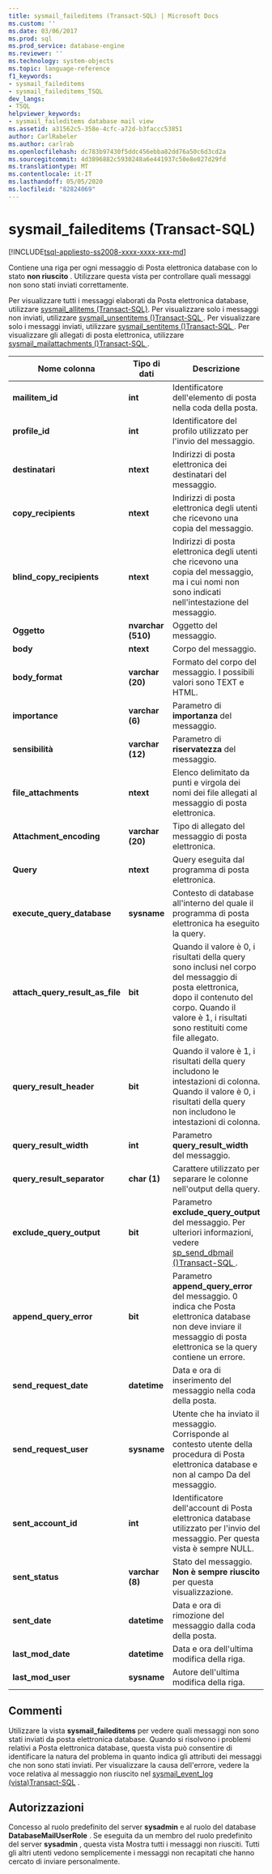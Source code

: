 ```yaml
---
title: sysmail_faileditems (Transact-SQL) | Microsoft Docs
ms.custom: ''
ms.date: 03/06/2017
ms.prod: sql
ms.prod_service: database-engine
ms.reviewer: ''
ms.technology: system-objects
ms.topic: language-reference
f1_keywords:
- sysmail_faileditems
- sysmail_faileditems_TSQL
dev_langs:
- TSQL
helpviewer_keywords:
- sysmail_faileditems database mail view
ms.assetid: a31562c5-358e-4cfc-a72d-b3faccc53851
author: CarlRabeler
ms.author: carlrab
ms.openlocfilehash: dc783b97430f5ddc456ebba82dd76a50c6d3cd2a
ms.sourcegitcommit: 4d3896882c5930248a6e441937c50e8e027d29fd
ms.translationtype: MT
ms.contentlocale: it-IT
ms.lasthandoff: 05/05/2020
ms.locfileid: "82824069"
---
```

# <a name="sysmail_faileditems-transact-sql"></a>sysmail_faileditems (Transact-SQL)
[!INCLUDE[tsql-appliesto-ss2008-xxxx-xxxx-xxx-md](../../includes/tsql-appliesto-ss2008-xxxx-xxxx-xxx-md.md)]

  Contiene una riga per ogni messaggio di Posta elettronica database con lo stato **non riuscito** . Utilizzare questa vista per controllare quali messaggi non sono stati inviati correttamente.  
  
 Per visualizzare tutti i messaggi elaborati da Posta elettronica database, utilizzare [sysmail_allitems &#40;Transact-SQL&#41;](../../relational-databases/system-catalog-views/sysmail-allitems-transact-sql.md). Per visualizzare solo i messaggi non inviati, utilizzare [sysmail_unsentitems &#40;&#41;Transact-SQL ](../../relational-databases/system-catalog-views/sysmail-unsentitems-transact-sql.md). Per visualizzare solo i messaggi inviati, utilizzare [sysmail_sentitems &#40;&#41;Transact-SQL ](../../relational-databases/system-catalog-views/sysmail-sentitems-transact-sql.md). Per visualizzare gli allegati di posta elettronica, utilizzare [sysmail_mailattachments &#40;&#41;Transact-SQL ](../../relational-databases/system-catalog-views/sysmail-mailattachments-transact-sql.md).  
  
|Nome colonna|Tipo di dati|Descrizione|  
|-----------------|---------------|-----------------|  
|**mailitem_id**|**int**|Identificatore dell'elemento di posta nella coda della posta.|  
|**profile_id**|**int**|Identificatore del profilo utilizzato per l'invio del messaggio.|  
|**destinatari**|**ntext**|Indirizzi di posta elettronica dei destinatari del messaggio.|  
|**copy_recipients**|**ntext**|Indirizzi di posta elettronica degli utenti che ricevono una copia del messaggio.|  
|**blind_copy_recipients**|**ntext**|Indirizzi di posta elettronica degli utenti che ricevono una copia del messaggio, ma i cui nomi non sono indicati nell'intestazione del messaggio.|  
|**Oggetto**|**nvarchar (510)**|Oggetto del messaggio.|  
|**body**|**ntext**|Corpo del messaggio.|  
|**body_format**|**varchar (20)**|Formato del corpo del messaggio. I possibili valori sono TEXT e HTML.|  
|**importance**|**varchar (6)**|Parametro di **importanza** del messaggio.|  
|**sensibilità**|**varchar (12)**|Parametro di **riservatezza** del messaggio.|  
|**file_attachments**|**ntext**|Elenco delimitato da punti e virgola dei nomi dei file allegati al messaggio di posta elettronica.|  
|**Attachment_encoding**|**varchar (20)**|Tipo di allegato del messaggio di posta elettronica.|  
|**Query**|**ntext**|Query eseguita dal programma di posta elettronica.|  
|**execute_query_database**|**sysname**|Contesto di database all'interno del quale il programma di posta elettronica ha eseguito la query.|  
|**attach_query_result_as_file**|**bit**|Quando il valore è 0, i risultati della query sono inclusi nel corpo del messaggio di posta elettronica, dopo il contenuto del corpo. Quando il valore è 1, i risultati sono restituiti come file allegato.|  
|**query_result_header**|**bit**|Quando il valore è 1, i risultati della query includono le intestazioni di colonna. Quando il valore è 0, i risultati della query non includono le intestazioni di colonna.|  
|**query_result_width**|**int**|Parametro **query_result_width** del messaggio.|  
|**query_result_separator**|**char (1)**|Carattere utilizzato per separare le colonne nell'output della query.|  
|**exclude_query_output**|**bit**|Parametro **exclude_query_output** del messaggio. Per ulteriori informazioni, vedere [sp_send_dbmail &#40;&#41;Transact-SQL ](../../relational-databases/system-stored-procedures/sp-send-dbmail-transact-sql.md).|  
|**append_query_error**|**bit**|Parametro **append_query_error** del messaggio. 0 indica che Posta elettronica database non deve inviare il messaggio di posta elettronica se la query contiene un errore.|  
|**send_request_date**|**datetime**|Data e ora di inserimento del messaggio nella coda della posta.|  
|**send_request_user**|**sysname**|Utente che ha inviato il messaggio. Corrisponde al contesto utente della procedura di Posta elettronica database e non al campo Da del messaggio.|  
|**sent_account_id**|**int**|Identificatore dell'account di Posta elettronica database utilizzato per l'invio del messaggio. Per questa vista è sempre NULL.|  
|**sent_status**|**varchar (8)**|Stato del messaggio. **Non è sempre riuscito** per questa visualizzazione.|  
|**sent_date**|**datetime**|Data e ora di rimozione del messaggio dalla coda della posta.|  
|**last_mod_date**|**datetime**|Data e ora dell'ultima modifica della riga.|  
|**last_mod_user**|**sysname**|Autore dell'ultima modifica della riga.|  
  
## <a name="remarks"></a>Commenti  
 Utilizzare la vista **sysmail_faileditems** per vedere quali messaggi non sono stati inviati da posta elettronica database. Quando si risolvono i problemi relativi a Posta elettronica database, questa vista può consentire di identificare la natura del problema in quanto indica gli attributi dei messaggi che non sono stati inviati. Per visualizzare la causa dell'errore, vedere la voce relativa al messaggio non riuscito nel [sysmail_event_log &#40;vista&#41;Transact-SQL](../../relational-databases/system-catalog-views/sysmail-event-log-transact-sql.md) .  
  
## <a name="permissions"></a>Autorizzazioni  
 Concesso al ruolo predefinito del server **sysadmin** e al ruolo del database **DatabaseMailUserRole** . Se eseguita da un membro del ruolo predefinito del server **sysadmin** , questa vista Mostra tutti i messaggi non riusciti. Tutti gli altri utenti vedono semplicemente i messaggi non recapitati che hanno cercato di inviare personalmente.  
  
  
